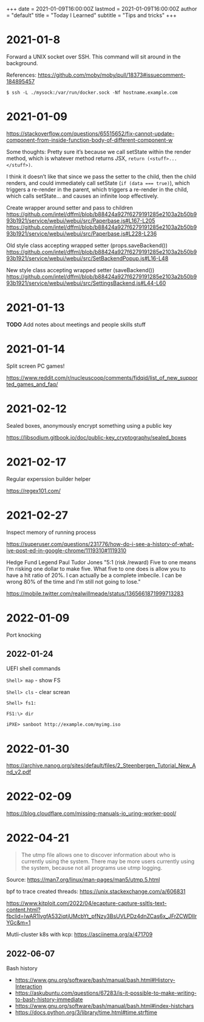 +++
date = 2021-01-09T16:00:00Z
lastmod = 2021-01-09T16:00:00Z
author = "default"
title = "Today I Learned"
subtitle = "Tips and tricks"
+++

# 2021-01-8

Forward a UNIX socket over SSH. This command will sit around in the background.

References: https://github.com/moby/moby/pull/18373#issuecomment-184895457

```console
$ ssh -L ./mysock:/var/run/docker.sock -Nf hostname.example.com
```

# 2021-01-09

https://stackoverflow.com/questions/65515652/fix-cannot-update-component-from-inside-function-body-of-different-component-w

Some thoughts:
Pretty sure it’s because we call setState within the render method, which is
whatever method returns JSX, `return (<stuff>...</stuff>)`.

I think it doesn’t like that since we pass the setter to the child, then the
child renders, and could immediately call setState (`if (data === true)`), which
triggers a re-render in the parent, which triggers a re-render in the child,
which calls setState... and causes an infinite loop effectively.

Create wrapper around setter and pass to children
https://github.com/intel/dffml/blob/b88424a927f6279191285e2103a2b50b993b1921/service/webui/webui/src/Paperbase.js#L167-L205
https://github.com/intel/dffml/blob/b88424a927f6279191285e2103a2b50b993b1921/service/webui/webui/src/Paperbase.js#L228-L236

Old style class accepting wrapped setter (props.saveBackend())
https://github.com/intel/dffml/blob/b88424a927f6279191285e2103a2b50b993b1921/service/webui/webui/src/SetBackendPopup.js#L16-L48

New style class accepting wrapped setter (saveBackend())
https://github.com/intel/dffml/blob/b88424a927f6279191285e2103a2b50b993b1921/service/webui/webui/src/SettingsBackend.js#L44-L60

# 2021-01-13

**TODO** Add notes about meetings and people skills stuff

# 2021-01-14

Split screen PC games!

https://www.reddit.com/r/nucleuscoop/comments/fjdqid/list_of_new_supported_games_and_faq/

# 2021-02-12

Sealed boxes, anonymously encrypt something using a public key

https://libsodium.gitbook.io/doc/public-key_cryptography/sealed_boxes

# 2021-02-17

Regular experssion builder helper

https://regex101.com/

# 2021-02-27

Inspect memory of running process

https://superuser.com/questions/231776/how-do-i-see-a-history-of-what-ive-post-ed-in-google-chrome/1119310#1119310

Hedge Fund Legend Paul Tudor Jones
"5:1 (risk /reward) Five to one means I’m risking one dollar to make five.  What five to one does is allow you to have a hit ratio of 20%.  I can actually be a complete imbecile. I can be wrong 80% of the time and I’m still not going to lose."

https://mobile.twitter.com/realwillmeade/status/1365661871999713283

# 2022-01-09

Port knocking

## 2022-01-24

UEFI shell commands

`Shell> map` - show FS

`Shell> cls` - clear screan

`Shell> fs1:`

`FS1:\> dir`

`iPXE> sanboot http://example.com/myimg.iso`

# 2022-01-30

https://archive.nanog.org/sites/default/files/2_Steenbergen_Tutorial_New_And_v2.pdf

# 2022-02-09

https://blog.cloudflare.com/missing-manuals-io_uring-worker-pool/

# 2022-04-21

> The utmp file allows one to discover information about who is
> currently using the system.  There may be more users currently
> using the system, because not all programs use utmp logging.

Source: https://man7.org/linux/man-pages/man5/utmp.5.html

bpf to trace created threads: https://unix.stackexchange.com/a/606831

https://www.kitploit.com/2022/04/ecapture-capture-ssltls-text-content.html?fbclid=IwAR1lvgfA532iqtjUMcbYt_pfNzy3BsUVLPDz4dnZCas6x_JFrZCWDlIrYGc&m=1

Mutli-cluster k8s with kcp: https://asciinema.org/a/471709

## 2022-06-07

Bash history

- https://www.gnu.org/software/bash/manual/bash.html#History-Interaction
- https://askubuntu.com/questions/67283/is-it-possible-to-make-writing-to-bash-history-immediate
- https://www.gnu.org/software/bash/manual/bash.html#index-histchars
- https://docs.python.org/3/library/time.html#time.strftime
